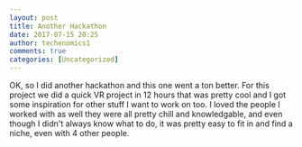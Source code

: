 ```yaml
---
layout: post
title: Another Hackathon
date: 2017-07-15 20:25
author: techenomics1
comments: true
categories: [Uncategorized]
---
```

OK, so I did another hackathon and this one went a ton better.  For this project we did a quick VR project in 12 hours that was pretty cool and I got some inspiration for other stuff I want to work on too.  I loved the people I worked with as well they were all pretty chill and knowledgable, and even though I didn't always know what to do, it was pretty easy to fit in and find a niche, even with 4 other people.  